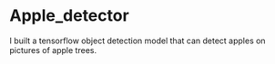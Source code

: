 # Apple_detector
I built a tensorflow object detection model that can detect apples on pictures of apple trees. 
